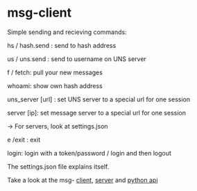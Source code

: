 # msg-client
Simple sending and recieving
commands:

hs / hash.send : send to hash address

us / uns.send :  send to username on UNS server

f / fetch:            pull your new messages


whoami:           show own hash address


uns_server [url] : set UNS server to a special url for one session

server [ip]:          set message server to a special url for one session


-> For servers, look at settings.json


e /exit :             exit

login:                login with a token/password / login and then logout


The settings.json file explains itself.

Take a look at the msg- [client](https://github.com/dgc08/msg-client), [server](https://github.com/dgc08/msg-server) and [python api](https://github.com/dgc08/msg-purepy)
